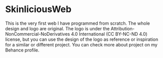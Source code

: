 # SkinliciousWeb
This is the very first web I have programmed from scratch. The whole design and logo are original. The logo is under the Attribution-NonCommercial-NoDerivatives 4.0 International (CC BY-NC-ND 4.0) license, but you can use the design of the logo as reference or inspiration for a similar or different project. You can check more about project on my Behance profile.
